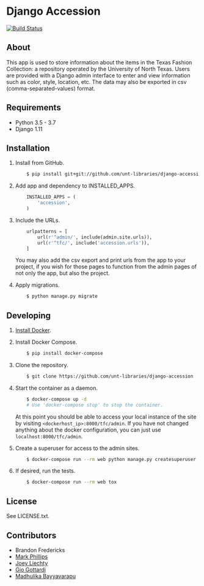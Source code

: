Django Accession
================

[![Build Status](https://travis-ci.org/unt-libraries/django-accession.svg?branch=master)](https://travis-ci.org/unt-libraries/django-accession)


About
-----

This app is used to store information about the items in the Texas Fashion
Collection: a repository operated by the University of North Texas. Users are
provided with a Django admin interface to enter and view information such as
color, style, location, etc. The data may also be exported in csv
(comma-separated-values) format.


Requirements
------------

* Python 3.5 - 3.7
* Django 1.11


Installation
------------

1. Install from GitHub.
    ```sh
        $ pip install git+git://github.com/unt-libraries/django-accession.git
    ```

2. Add app and dependency to INSTALLED_APPS.
    ```python
        INSTALLED_APPS = (
            'accession',
        )
    ```

3. Include the URLs.
    ```python
        urlpatterns = [
            url(r'^admin/', include(admin.site.urls)),
            url(r'^tfc/', include('accession.urls')),
        ]
    ```
    You may also add the csv export and print urls from the app to
    your project, if you wish for those pages to function from the admin pages
    of not only the app, but also the project.

4. Apply migrations.
    ```sh
        $ python manage.py migrate
    ```


Developing
----------

1. [Install Docker](http://docs.docker.com/installation/).

2. Install Docker Compose.
    ```sh
        $ pip install docker-compose
    ```

3. Clone the repository.
    ```sh
        $ git clone https://github.com/unt-libraries/django-accession
    ```

4. Start the container as a daemon.
    ```sh
        $ docker-compose up -d
        # Use 'docker-compose stop' to stop the container.
    ```
    At this point you should be able to access your local instance of the site by visiting `<dockerhost_ip>:8000/tfc/admin`.
    If you have not changed anything about the docker configuration, you can just use `localhost:8000/tfc/admin`.

5. Create a superuser for access to the admin sites.
    ```sh
        $ docker-compose run --rm web python manage.py createsuperuser
    ```

6. If desired, run the tests.
    ```sh
        $ docker-compose run --rm web tox
    ```

License
-------

See LICENSE.txt.


Contributors
------------

* Brandon Fredericks
* [Mark Phillips](https://github.com/vphill)
* [Joey Liechty](https://github.com/yeahdef)
* [Gio Gottardi](https://github.com/somexpert)
* [Madhulika Bayyavarapu](https://github.com/madhulika95b)
